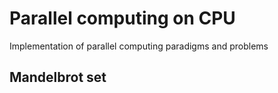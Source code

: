 # Parallel computing on CPU

Implementation of parallel computing paradigms and problems

## Mandelbrot set
